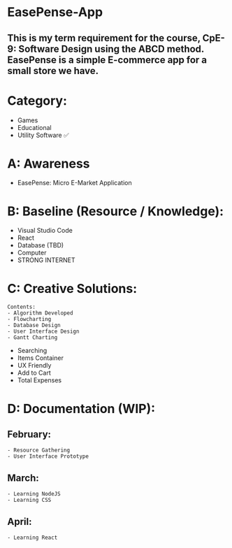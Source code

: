 # EasePense-App
## This is my term requirement for the course, CpE-9: Software Design using the ABCD method. EasePense is a simple E-commerce app for a small store we have.

# Category:

- Games
- Educational 
- Utility Software ✅ 

# A: Awareness

- EasePense: Micro E-Market Application

# B: Baseline (Resource / Knowledge):
- Visual Studio Code
- React
- Database (TBD)
- Computer
- STRONG INTERNET

# C: Creative Solutions:
```
Contents:
- Algorithm Developed
- Flowcharting
- Database Design
- User Interface Design
- Gantt Charting
```
- Searching
- Items Container 
- UX Friendly
- Add to Cart
- Total Expenses

# D: Documentation (WIP):

## **February**:
```
- Resource Gathering
- User Interface Prototype
```

## **March**:
```
- Learning NodeJS
- Learning CSS
```

## **April**:
```
- Learning React
```
